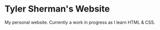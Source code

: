 # Tyler Sherman's Website

My personal website. Currently a work in progress as I learn HTML & CSS.
